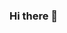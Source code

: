 ### Hi there 👋

<!--
**gurusakharwade/gurusakharwade** is a ✨ _special_ ✨ repository because its `README.md` (this file) appears on your GitHub profile.

Here are some ideas to get you started:

- 🔭 I’m currently working on Front End Wev Development, Crypto Trading and Analysis
- 🌱 I’m currently learning DSA, Java,ReactJs, Ethical Hacking, Cyber Security
- 💬 Ask me about crypto currencies and technical analysis
- 📫 How to reach me: gurusakharwade@gmail.com
-->
